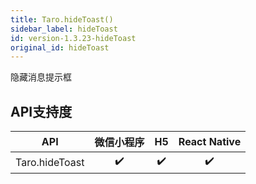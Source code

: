 ```yaml
---
title: Taro.hideToast()
sidebar_label: hideToast
id: version-1.3.23-hideToast
original_id: hideToast
---
```



隐藏消息提示框



## API支持度


| API | 微信小程序 | H5 | React Native |
| :-: | :-: | :-: | :-: |
| Taro.hideToast | ✔️ | ✔️ | ✔️ |

